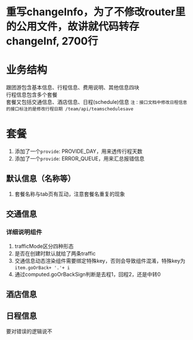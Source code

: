 # 重写changeInfo，为了不修改router里的公用文件，故讲就代码转存changeInf, 2700行

# 业务结构
跟团游包含基本信息、行程信息、费用说明、其他信息四块  
行程信息包含多个套餐  
套餐又包括交通信息、酒店信息、日程(schedule)信息 `注：接口文档中修改日程信息的接口标注的是修改行程日期 /team/api/teamschedulesave`

# 套餐
1. 添加了一个`provide`: PROVIDE_DAY，用来透传行程天数
2. 添加了一个`provide`: ERROR_QUEUE，用来汇总报错信息

## 默认信息（名称等）
1. 套餐名称与tab页有互动，注意套餐名重复的现象

## 交通信息
### 详细说明组件
1. trafficMode区分四种形态
2. 是否在创建时默认就给了两条traffic
3. 交通信息动态渲染组件需要绑定特殊key，否则会导致组件混淆，特殊key为`item.goOrBack+ '.'+ i`
4. 通过computed.goOrBackSign判断是去程1，回程2，还是中转0

## 酒店信息

## 日程信息

要对错误的逻辑说不
